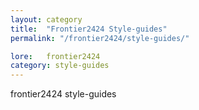 ```yaml
---
layout: category
title:  "Frontier2424 Style-guides"
permalink: "/frontier2424/style-guides/"

lore:	frontier2424
category: style-guides
---
```

frontier2424 style-guides
